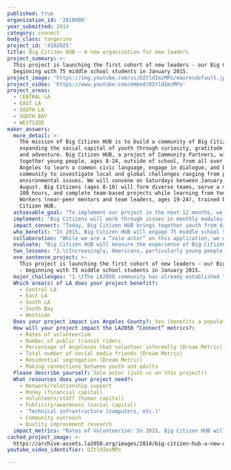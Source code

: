 ```yaml
---
published: true
organization_id: '2018008'
year_submitted: 2014
category: connect
body_class: tangerine
project_id: '4102025'
title: Big Citizen HUB – A new organization for new leaders
project_summary: >-
  This project is launching the first cohort of new leaders - our Big Citizens -
  beginning with 75 middle school students in January 2015.
project_image: 'https://img.youtube.com/vi/DZtldImzMPo/maxresdefault.jpg'
project_video: 'https://www.youtube.com/embed/DZtldImzMPo'
project_areas:
  - CENTRAL LA
  - EAST LA
  - SOUTH LA
  - SOUTH BAY
  - WESTSIDE
maker_answers:
  more_detail: >-
    The mission of Big Citizen HUB is to build a community of Big Citizens,
    expanding the social capital of youth through curiosity, gratitude, team,
    and adventure. Big Citizen HUB, a project of Community Partners, will bring
    together young people, ages 8-24, outside of school, from all over Los
    Angeles to learn a common civic language, engage in dialogue, and build
    community to investigate local and global challenges ranging from poverty to
    environmental issues. We will convene on Saturdays between January and
    August. Big Citizens (ages 8-18) will form diverse teams, serve a minimum of
    100 hours, and complete team-based projects while learning from Youth
    Workers (near-peer mentors and team leaders, ages 19-24), trained by Big
    Citizen HUB.
  achievable_goal: "To implement our project in the next 12 months, we have set the following goals:\r\n\r\nGoal 1: Secure donated space for Saturday programming by October 2014\r\nGoal 2: Recruit and enroll 75 Big Citizens by December 2014\r\nGoal 3: Recruit and commit 14 Youth Workers by November 2014\r\nGoal 4: Design 75% of program modules by October 2014\r\nGoal 5: Launch Big Citizen HUB programming in January 2015\r\nGoal 6: Implement 23 programmed days by August 2015, including opening day, graduation, Youth Worker orientation and trainings \r\nGoal 7: Retain 80% of Big Citizens (60 students), each serving 100 hours, for a total of 6000 hours of service to Los Angeles in the first program year\r\nGoal 8: Engage a total of 30 external partners\r\n\r\nProgress towards goals is as follows:\r\n- As of July 2014 we have secured space in the Pico Union neighborhood.\r\n- Recruitment of Big Citizens will occur between September and November 2014, utilizing existing relationships between Big Citizen HUB staff and schools across Los Angeles.\r\n- We have partnerships with youth development organizations that are supporting our recruitment of 19-24 year old Youth Workers.\r\n- Our Advisory Committee, a group of youth development professionals, has been working with us since October 2013 and is helping to build out our programming.\r\n- As we build out the programming, we will reach out to local organizations that address the social issues we plan to explore. These partners can support both our interactive learning and service days.\r\n- Our staff has extensive experience in running youth development programs, building partnerships with people and organizations, and managing the day-to-day operations of a program. \r\n\r\nWe are confident that this project is achievable within the next 12 months.\r\n"
  implement: "Big Citizens will work through issues in monthly modules that incorporate interactive learning, active service, and individual and team reflection. \r\n\r\nWhat does that look like? Here’s a \"month in the life\" of a Big Citizen, exploring the issue of homelessness:\r\n\r\n-\tSaturday #1: Curiosity (Interactive Learning)\r\nBig Citizens come together to learn about homelessness, sharing their own understanding of the issue and personal experiences, and hearing the perspectives of others. Teams travel to different locations across the city (Skid Row, South LA, Santa Monica) to learn from organizations addressing homelessness.\r\n\r\n-\tSaturday #2: Adventure (Service)\r\nThe day begins with a community dialogue, sharing thoughts about the issue they explored the prior Saturday, including any new experiences or perspectives that were gained during the week. Teams travel to various service sites (possibly the Downtown Women’s Shelter or the Los Angeles Regional Food Bank) and spend the day engaging in active service to address homelessness.\r\n\r\n-\tSaturday #3: Gratitude (Reflection)\r\nThe day begins with a group dialogue, reflecting on last week’s service projects and the organizations they learned about earlier in the month. Youth Workers lead Big Citizens in public speaking workshop. Teams prepare presentations documenting details of the service and organizations they learned from. Homelessness month concludes with a Community Meeting of Big Citizens, parents, and community partners, where Big Citizens present to the larger group.\r\n\r\nDuring the final months of the program, teams work together to explore a topic of their choosing, developing service projects to address their issue. Upon completion of the program, Big Citizens graduate earning the President’s Volunteer Service Award and Youth Workers earn Big Citizen HUB’s Youth Development Professional Certification. \r\n\r\nIn January 2015 Big Citizen HUB will launch with 75 middle school participants (Big Citizens) and 14 team leaders (Youth Workers). Big Citizen HUB will grow to almost 450 participants annually within five years, increasing the amount of middle schoolers and adding teams of high school aged and elementary participants. In fiscal year 2020, a total of 1,300 Big Citizens will have experienced the program.  \r\n"
  impact_connect: "Today, Big Citizen HUB brings together youth from different neighborhoods, providing a common culture with which to relate, common experience with which to connect, opportunity for dialogue that explores differences in experience and perspective – all while learning important life skills and leadership skills that are necessary for success in school and the workforce. This type of opportunity currently does not exist in our city, where young people can come together from all over and meet new people through positive experiences.\r\n\r\nIn addition, the success of our program is based on partnerships with organizations that serve and address our most pressing community issues. We aim to meaningfully engage with at least 30 external partners in 2015. Aside from learning from, serving with, and connecting on the issues these organizations address, there is one very important outcome that we expect from this type of engagement: Adults begin to see youth as thoughtful, engaged, and valued participants in our communities. In turn, this change in perception allows youth to gain motivation to succeed in school, participate in their community, and feel optimistic about the future. \r\n\r\nIn 2020, 1300 youth will have participated in Big Citizen HUB, so imagine how many youth, community leaders, and parents will be involved by 2050. Imagine what the middle school students who were Big Citizens in 2015 will be doing by 2050. They’ll be voters, business leaders, social entrepreneurs, public officials, teachers, and possibly parents of the 36th cohort of Big Citizens. They’ll support public transportation, utilize social media in new and powerful ways, and will regularly connect with others outside of their neighborhood. Big Citizen HUB will be the best place for youth in Los Angeles to learn about issues that affect our local and global communities, to practice the skills needed to solve problems, and to connect with and feel comfortable with people of different backgrounds.\r\n"
  who_benefit: "In 2015, Big Citizen HUB will engage 75 middle school students as Big Citizens, 14 near peer mentors as Youth Workers (19-24 year olds), and 30 community organizations. In this first year we anticipate about 80% of Big Citizens coming from low income families, with a racial breakdown as follows: 70% Latino, 15% Asian, 5% African American, 5% Caucasian, and 5% multiracial. We will utilize existing partnerships to recruit Big Citizens from the following areas: Boyle Heights, West LA, South LA, Watts, and Pico Union. We will work to create new partnerships in additional areas of L.A. to ensure diversity of our youth. Diversity is a key component of our program and a large factor in how beneficial the program will be. \r\n\r\nOur Youth Workers benefit from a rigorous training that we provide, focused on positive youth development practices, curriculum design, workshop facilitation, team building, conflict resolution, and asset mapping. Our Youth Development Professional Certification will be valuable as our Youth Workers move on, looking for full-time positions with other youth development organizations.\r\n\r\nThe community organizations we partner with benefit in a couple ways. First, many will have the opportunity to receive 75 young and enthusiastic volunteers for a full day of Saturday service. Second, they get the opportunity to share what they do with a number of new faces – Big Citizens, Youth Workers, parents, and other community members being engaged. They can share the problem they address, how they address it, what kind of impact they have on the community, and how others can get involved. It’s an amazing opportunity to connect with people who may not have come across their organization outside of Big Citizen HUB.\r\n"
  collaboration: "While we are a “solo actor” on this application, we would not be here without the insight from our supporters and partnerships with local organizations. Here we’d like to highlight two partnerships that are helping to ensure our success:\r\n-\tThe City Year Inc. Western Region is supporting our work to recruit qualified Youth Workers. Our program is dependent upon bringing in committed near peer mentors to lead teams of Big Citizens. Our partnership with City Year allows us access to a large pool of 19-24 year olds who have interest in youth development and service, who have been vetted by a team of people with the expertise of recruiting people with the skill set we need.\r\n-\tThe Red Shield Youth and Community Center is providing us with the facilities with which to run our office. In return, we provide the Red Shield’s staff with youth development training and coaching. In addition, all Big Citizens will become members of the center.\r\n"
  evaluate: "Big Citizen HUB will measure the experience of Big Citizens through pre-, mid- and post surveys and interviews to identify participant assets and growth areas and program efficacy. We’ll also use surveys to understand the experience of Youth Workers and community partners, and the perspectives of parents of Big Citizens. \r\n\r\nAs we utilize an inclusive curriculum focused on character strengths and growth mindset, we expect that our surveys will demonstrate changes in attitude, knowledge, and behavior of our participating youth. Some specific outcomes in 2015 include: \r\n- 90% of Big Citizens can identify a problem in their community and have tangible skills and plans for solving problems in their communities\r\n- 90% of Big Citizens will make friends with people from different backgrounds because of Big Citizen HUB\r\n- 75% will do things as Big Citizens they had previously thought they were incapable of\r\n- 75% of Big Citizens will find increased ability to work with others as a part of a team\r\n- 75% of service partners will agree or strongly agree that they would work with Big Citizens again\r\n\r\nBig Citizen HUB is structured as a pipeline program for civic engagement.  As a student experiences the program from 3rd to 12th grade, they will participate in age-appropriate activities that relate to each social issue, becoming more proficient in each topic as they become older. When a Big Citizen returns for a 2nd, 3rd, 4th, or even 10th year, (s)he will have a new role with additional leadership and skill building opportunities.\r\n"
  two_lessons: "1.\tIncreasingly, Americans, particularly young people, are losing faith in public institutions. This is evidenced in voter turnout, high school graduation and volunteer rates. A disengaged population quickly becomes a disenfranchised population. Specifically in Los Angeles, there are several related problems plaguing adolescents, including low overall academic achievement, gang violence, a lack of programs geared for middle school students, and racial and socioeconomic divides in the city. The large-scale challenges - social, environmental, economic - facing our globally connected world will require local, person-to-person participation and solutions. Adolescence is a key strategic time to engage youth in leadership, civic engagement and service initiatives - after which welfare dependency, limited productivity, and other social problems become life patterns for those who are not engaged. If we hope to move beyond the partisanship and gridlock that characterizes so much of American politics, we must start in the elementary, middle and high school years. \r\n\r\n2.\tWorking in the field of education and youth development, we noticed there’s a gap – there are not many organizations bringing youth together from all parts of the city. When you look at what it takes to be successful in the workplace, hard skills are certainly important. But what’s equally important, and what often makes one person a better leader, is the ability to collaborate, solve problems, think critically, and communicate with others. Those skills can only be fully honed when one has the opportunity to work with and learn from those who have different backgrounds than their own. As we learn to relate to others and build meaningful relationships with those who are different from ourselves, we become able to see things from many perspectives, alter our style of communication to be most effective in various situations, and work successfully on all kinds of teams. People who can do these things well become great leaders in their workplace, as well as our communities. Most leadership theorists believe that the skills critical for effective leadership, including the capacity to understand and interact with others, are developed most deeply in adolescence and young adulthood. Big Citizen HUB is providing the space necessary for young people to convene and practice engagement with diverse groups of peers.\r\n"
  one_sentence_project: >-
    This project is launching the first cohort of new leaders - our Big Citizens
    - beginning with 75 middle school students in January 2015.
  major_challenges: "1.\tThe LA2050 community has already established that connecting Angelenos is a huge challenge for a variety of reasons. We at Big Citizen HUB propose to connect youth from across Los Angeles in a meaningful way that not only expands the social capital of youth, but will have a long-term impact on the city and how people interact with those from different backgrounds and neighborhoods. We are confident that we have the programming, organizational culture, and tools in place to make that happen. However, we recognize that the logistics involved with bringing together young people from many neighborhoods may be a challenge for us. Our strategy for doing this successfully is the following: Our daily meeting space is located in Pico Union off the Metro Red Line. For participants who don’t have parents that can bring them each Saturday, we will have public transit pick-up spots in major areas (South LA, Watts, and Boyle Heights) in order for some of our youth to be chaperoned by a Youth Worker. \r\n\r\n2.\tThe second challenge we anticipate is maintaining high retention rates during the summer months. It is important that our program runs from January through early August, providing meaningful activities for youth during out of school time. However, we do realize that summer family vacations and other activities may negatively affect the retention rates of both our Big Citizens and Youth Workers. Our strategy for ensuring success in this area is the following: \r\n- Big Citizens are required to undergo a rigorous recruitment process which helps us communicate expectations, understand their interest in the program, gauge commitment levels, and engage their parents. \r\n- Our program is designed to incorporate some of the most exciting elements into the summer months. At this point, they will feel connected to their team and want to contribute meaningfully to the final project. They graduate from the program in August, receiving the President’s Volunteer Service Award if they have met all necessary requirements. \r\n- Youth Workers also undergo a rigorous application process, as well as in-depth training. In August, after completing all requirements, Youth Workers receive the Big Citizen HUB’s Youth Development Professional Certification as well as the final portion of their volunteer stipend. These incentives should secure the commitment we need for the full 8 months of programming.\r\n"
  Which area(s) of LA does your project benefit?:
    - Central LA
    - East LA
    - South LA
    - South Bay
    - Westside
  Does your project impact Los Angeles County?: Yes (benefits a population of LA County)
  How will your project impact the LA2050 “Connect” metrics?:
    - Rates of volunteerism
    - Number of public transit riders
    - Percentage of Angelenos that volunteer informally (Dream Metric)
    - Total number of social media friends (Dream Metric)
    - Residential segregation (Dream Metric)
    - Making connections between youth and adults
  Please describe yourself: Solo actor (just us on this project!)
  What resources does your project need?:
    - Network/relationship support
    - Money (financial capital)
    - Volunteers/staff (human capital)
    - Publicity/awareness (social capital)
    - 'Technical infrastructure (computers, etc.)'
    - Community outreach
    - Quality improvement research
  impact_metrics: "Rates of Volunteerism: In 2015, Big Citizen HUB will engage 75 youth and 14 Youth Workers in monthly service opportunities. \r\n\r\nNumber of Public Transit Riders: Our program design requires our youth to meet at one central location each Saturday. From there, Youth Workers lead Big Citizens on adventures to various community organizations across the city by utilizing public transportation. For some participants, riding public transit will be a new experience, and with us, they'll learn the ins-and-outs of the transit system.\r\n\r\nPercentage of Angelenos that Volunteer Informally (Dream Metric): Participating in a program, like Big Citizen HUB, where service is a regular activity will help to create positive associations with volunteering, helping to make it a life-long habit. Youth Service America has found that, “Volunteering in one's youth leads to a lifetime of service and philanthropy. Most adults involved in community service and/or philanthropy started as children.”\r\n\r\nTotal Number of Social Media Friends (Dream Metric): Young people are primed to utilize social media, even more so than email and other means of communication. As they meet new people through this program, social media can be the best way to stay in touch, particularly when two people live on opposite sides of the city. In addition, as information literacy (as defined by 21st Century Learning Skills) is part of our curriculum, we will work with Big Citizens to use social media to share information in ways beyond informal communication with friends.\r\n\r\nResidential Segregation (Dream Metric): What makes our organization unique is that we are bringing together youth from many neighborhoods across LA to build positive relationships. As a group, we will explore organizations in various neighborhoods, providing our youth with the opportunity to go to areas of the city they haven’t been before.\r\n\r\nOther – Making Connections Between Youth and Adults: The Search Institute has identified building blocks of healthy development that help youth grow up healthy, caring, and responsible. For adolescents, the Search Institute has identified 40 Development Assets. One is that young people should receive support from three or more non-parent adults. Big Citizen HUB provides Big Citizens with the opportunity to build healthy relationships with team leaders and staff, while participating in healthy activities.\r\n"
cached_project_image: >-
  https://archive-assets.la2050.org/images/2014/big-citizen-hub-a-new-organization-for-new-leaders/img.youtube.com/vi/DZtldImzMPo/maxresdefault.jpg
youtube_video_identifier: DZtldImzMPo

---
```

